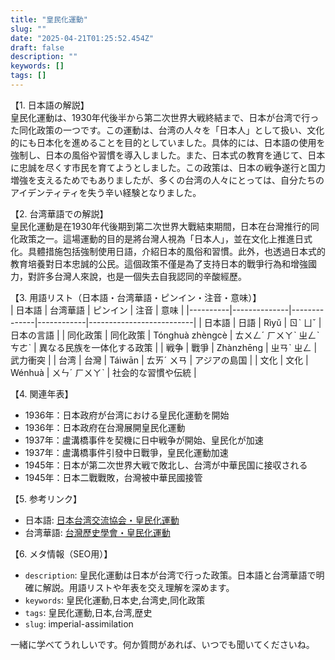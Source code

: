```yaml
---
title: "皇民化運動"
slug: ""
date: "2025-04-21T01:25:52.454Z"
draft: false
description: ""
keywords: []
tags: []
---
```


【1. 日本語の解説】  
皇民化運動は、1930年代後半から第二次世界大戦終結まで、日本が台湾で行った同化政策の一つです。この運動は、台湾の人々を「日本人」として扱い、文化的にも日本化を進めることを目的としていました。具体的には、日本語の使用を強制し、日本の風俗や習慣を導入しました。また、日本式の教育を通じて、日本に忠誠を尽くす市民を育てようとしました。この政策は、日本の戦争遂行と国力増強を支えるためでもありましたが、多くの台湾の人々にとっては、自分たちのアイデンティティを失う辛い経験となりました。

【2. 台湾華語での解説】  
皇民化運動是在1930年代後期到第二次世界大戰結束期間，日本在台灣推行的同化政策之一。這場運動的目的是將台灣人視為「日本人」，並在文化上推進日式化。具體措施包括強制使用日語，介紹日本的風俗和習慣。此外，也透過日本式的教育培養對日本忠誠的公民。這個政策不僅是為了支持日本的戰爭行為和增強國力，對許多台灣人來說，也是一個失去自我認同的辛酸經歷。

【3. 用語リスト（日本語・台湾華語・ピンイン・注音・意味）】  
| 日本語   | 台湾華語      | ピンイン       | 注音         | 意味                       |
|----------|--------------|--------------|------------|--------------------------|
| 日本語   | 日語         | Rìyǔ         | ㄖˋ ㄩˇ     | 日本の言語                 |
| 同化政策 | 同化政策     | Tónghuà zhèngcè | ㄊㄨㄥˊ ㄏㄨㄚˋ ㄓㄥˋ ㄘㄜˋ | 異なる民族を一体化する政策     |
| 戦争     | 戰爭         | Zhànzhēng     | ㄓㄢˋ ㄓㄥ   | 武力衝突                     |
| 台湾     | 台灣         | Táiwān       | ㄊㄞˊ ㄨㄢ  | アジアの島国                   |
| 文化     | 文化         | Wénhuà       | ㄨㄣˊ ㄏㄨㄚˋ | 社会的な習慣や伝統                |

【4. 関連年表】  
- 1936年：日本政府が台湾における皇民化運動を開始  
- 1936年：日本政府在台灣展開皇民化運動  
- 1937年：盧溝橋事件を契機に日中戦争が開始、皇民化が加速  
- 1937年：盧溝橋事件引發中日戰爭，皇民化運動加速  
- 1945年：日本が第二次世界大戦で敗北し、台湾が中華民国に接収される  
- 1945年：日本二戰戰敗，台灣被中華民國接管  

【5. 参考リンク】  
- 日本語: [日本台湾交流協会・皇民化運動](https://www.koryu.or.jp/tabid/247/)
- 台湾華語: [台灣歷史學會・皇民化運動](https://www.taiwanhistory.org.tw/)

【6. メタ情報（SEO用）】  
- `description`: 皇民化運動は日本が台湾で行った政策。日本語と台湾華語で明確に解説。用語リストや年表を交え理解を深めます。
- `keywords`: 皇民化運動,日本史,台湾史,同化政策
- `tags`: 皇民化運動,日本,台湾,歴史
- `slug`: imperial-assimilation

一緒に学べてうれしいです。何か質問があれば、いつでも聞いてくださいね。